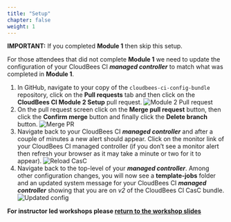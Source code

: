 ```yaml
---
title: "Setup"
chapter: false
weight: 1
---
```


**IMPORTANT:** If you completed **Module 1** then skip this setup.

For those attendees that did not complete **Module 1** we need to update the configuration of your CloudBees CI ***managed controller*** to match what was completed in **Module 1**. 

1. In GitHub, navigate to your copy of the `cloudbees-ci-config-bundle` repository, click on the **Pull requests** tab and then click on the **CloudBees CI Module 2 Setup** pull request. ![Module 2 Pull request](module-2-pull-request.png?width=50pc)
2. On the pull request screen click on the **Merge pull request** button, then click the **Confirm merge** button and finally click the **Delete branch** button. ![Merge PR](merge-pr.png?width=50pc)
3. Navigate back to your CloudBees CI ***managed controller*** and after a couple of minutes a new alert should appear. Click on the monitor link of your CloudBees CI managed controller (if you don’t see a monitor alert then refresh your browser as it may take a minute or two for it to appear). ![Reload CasC](reload-config.png?width=50pc)
4. Navigate back to the top-level of your ***managed controller***. Among other configuration changes, you will now see a **template-jobs** folder and an updated system message for your CloudBees CI ***managed controller*** showing that you are on *v2* of the CloudBees CI CasC bundle. ![Updated config](updated-config.png?width=50pc)

**For instructor led workshops please <a href="https://cloudbees-days.github.io/cloudbees-field-workshops/cloudbees-ci/#using-templates-title">return to the workshop slides</a>**
